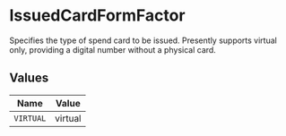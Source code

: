 # IssuedCardFormFactor

Specifies the type of spend card to be issued. Presently supports virtual only, providing a digital number without a physical card.


## Values

| Name      | Value     |
| --------- | --------- |
| `VIRTUAL` | virtual   |